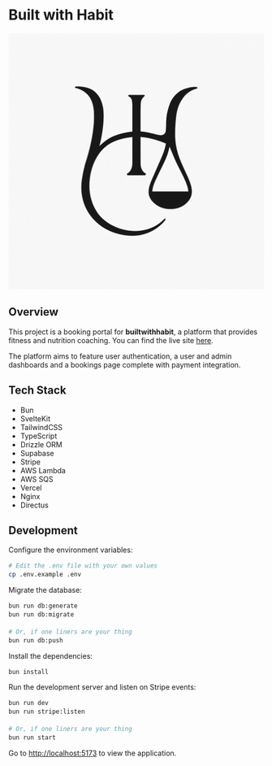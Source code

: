 # Built with Habit

![Built with Habit](./static/bwh-logo.png)

## Overview

This project is a booking portal for **builtwithhabit**, a platform that provides fitness and nutrition coaching. You can find the live site [here](https://build.beingsofhabit.com).

The platform aims to feature user authentication, a user and admin dashboards and a bookings page complete with payment integration.

## Tech Stack

- Bun
- SvelteKit
- TailwindCSS
- TypeScript
- Drizzle ORM
- Supabase
- Stripe
- AWS Lambda
- AWS SQS
- Vercel
- Nginx
- Directus

## Development

Configure the environment variables:

```bash
# Edit the .env file with your own values
cp .env.example .env
```

Migrate the database:

```bash
bun run db:generate
bun run db:migrate

# Or, if one liners are your thing
bun run db:push
```

Install the dependencies:

```bash
bun install
```

Run the development server and listen on Stripe events:

```bash
bun run dev
bun run stripe:listen

# Or, if one liners are your thing
bun run start
```

Go to [http://localhost:5173](http://localhost:5173) to view the application.
